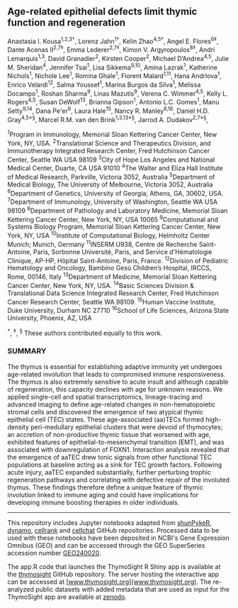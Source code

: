 ## Age-related epithelial defects limit thymic function and regeneration 
Anastasia I. Kousa<sup>1,2,3†</sup>, Lorenz Jahn<sup>1†</sup>, Kelin Zhao<sup>4,5†</sup>, Angel E. Flores<sup>6‡</sup>, Dante Acenas II<sup>2,7‡</sup>, Emma Lederer<sup>2,7‡</sup>, Kimon V. Argyropoulos<sup>8‡</sup>, Andri Lemarquis<sup>1,3</sup>, David Granadier<sup>2</sup>, Kirsten Cooper<sup>2</sup>, Michael D’Andrea<sup>4,5</sup>, Julie M. Sheridan<sup>4</sup>, Jennifer Tsai<sup>1</sup>, Lisa Sikkema<sup>9,10</sup>, Amina Lazrak<sup>1</sup>, Katherine Nichols<sup>1</sup>, Nichole Lee<sup>1</sup>, Romina Ghale<sup>1</sup>, Florent Malard<sup>1,11</sup>, Hana Andrlova<sup>1</sup>, Enrico Velardi<sup>12</sup>, Salma Youssef<sup>1</sup>, Marina Burgos da Silva<sup>1</sup>, Melissa Docampo<sup>1</sup>, Roshan Sharma<sup>9</sup>, Linas Mazutis<sup>9</sup>, Verena C. Wimmer<sup>4,5</sup>, Kelly L. Rogers<sup>4,5</sup>, Susan DeWolf<sup>13</sup>, Brianna Gipson<sup>1</sup>, Antonio L.C. Gomes<sup>1</sup>, Manu Setty<sup>9,14</sup>, Dana Pe'er<sup>9</sup>, Laura Hale<sup>15</sup>, Nancy R. Manley<sup>6,16</sup>, Daniel H.D. Gray<sup>4,5*§</sup>,  Marcel R.M. van den Brink<sup>1,3,13*§</sup>, Jarrod A. Dudakov<sup>2,7*§</sup>,  
	

<sup>1</sup>Program in Immunology, Memorial Sloan Kettering Cancer Center, New York, NY, USA.
<sup>2</sup>Translational Science and Therapeutics Division, and Immunotherapy Integrated Research Center, Fred Hutchinson Cancer Center, Seattle WA USA 98109
<sup>3</sup>City of Hope Los Angeles and National Medical Center, Duarte, CA USA 91010
<sup>4</sup>The Walter and Eliza Hall Institute of Medical Research, Parkville, Victoria 3052, Australia
<sup>5</sup>Department of Medical Biology, The University of Melbourne, Victoria 3052, Australia
<sup>6</sup>Department of Genetics, University of Georgia; Athens, GA, 30602, USA.
<sup>7</sup>Department of Immunology, University of Washington, Seattle WA USA 98109
<sup>8</sup>Department of Pathology and Laboratory Medicine, Memorial Sloan Kettering Cancer Center, New York, NY, USA 10065
<sup>9</sup>Computational and Systems Biology Program, Memorial Sloan Kettering Cancer Center, New York, NY, USA
<sup>10</sup>Institute of Computational Biology, Helmholtz Center Munich; Munich, Germany
<sup>11</sup>INSERM U938, Centre de Recherche Saint-Antoine, Paris, Sorbonne Université, Paris, and Service d'Hématologie Clinique, AP-HP, Hôpital Saint-Antoine, Paris, France.
<sup>12</sup>Division of Pediatric Hematology and Oncology, Bambino Gesù Children’s Hospital, IRCCS, Rome, 00146, Italy
<sup>13</sup>Department of Medicine, Memorial Sloan Kettering Cancer Center, New York, NY, USA.
<sup>14</sup>Basic Sciences Division & Translational Data Science Integrated Research Center, Fred Hutchinson Cancer Research Center, Seattle WA 98109.
<sup>15</sup>Human Vaccine Institute, Duke University, Durham NC 27710
<sup>16</sup>School of Life Sciences, Arizona State University, Phoenix, AZ, USA
 
<sup>†</sup>, <sup>‡</sup>, <sup>§</sup> These authors contributed equally to this work.


### SUMMARY

The thymus is essential for establishing adaptive immunity yet undergoes age-related involution that leads to compromised immune responsiveness. The thymus is also extremely sensitive to acute insult and although capable of regeneration, this capacity declines with age for unknown reasons. We applied single-cell and spatial transcriptomics, lineage-tracing and advanced imaging to define age-related changes in non-hematopoietic stromal cells and discovered the emergence of two atypical thymic epithelial cell (TEC) states. These age-associated (aa)TECs formed high-density peri-medullary epithelial clusters that were devoid of thymocytes; an accretion of non-productive thymic tissue that worsened with age, exhibited features of epithelial-to-mesenchymal transition (EMT), and was associated with downregulation of FOXN1. Interaction analysis revealed that the emergence of aaTEC drew tonic signals from other functional TEC populations at baseline acting as a sink for TEC growth factors. Following acute injury, aaTEC expanded substantially, further perturbing trophic regeneration pathways and correlating with defective repair of the involuted thymus. These findings therefore define a unique feature of thymic involution linked to immune aging and could have implications for developing immune boosting therapies in older individuals.

<hr>

This repository includes Jupyter notebooks adapted from [shunPykeR](https://github.com/kousaa/shunPykeR), [dynamo](https://github.com/aristoteleo/dynamo-release), [cellrank](https://github.com/theislab/cellrank) and [cellchat](https://github.com/sqjin/CellChat) GitHub repositories. Processed data to be used with these notebooks have been deposited in NCBI's Gene Expression Omnibus (GEO) and can be accessed through the GEO SuperSeries accession number [GEO240020](https://www.ncbi.nlm.nih.gov/geo/query/acc.cgi?acc=GSE240020).

The app.R code that launches the ThymoSight R Shiny app is available at the [thymosight](https://github.com/FredHutch/thymosight) GitHub repository. The server hosting the interactive app can be accessed at [www.thymosight.org](www.thymosight.org). The re-analyzed public datasets with added metadata that are used as input for the ThymoSight app are available at [zenodo](https://zenodo.org/records/12516405).


